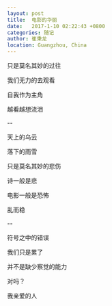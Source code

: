 ```yaml
---
layout: post
title:  电影的华丽
date:   2017-1-10 02:22:43 +0800
categories: 随记
author: 崔秉龙
location: Guangzhou, China
---
```










只是莫名其妙的过往

我们无力的去观看

自我作为主角

越看越想流泪

--

天上的乌云

落下的雨雪

只是莫名其妙的悲伤

诗一般是悲

电影一般是恐怖

乱而稳

--

符号之中的错误

我们只是累了

并不是缺少察觉的能力

对吗？

我亲爱的人

